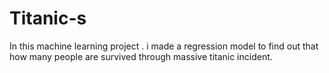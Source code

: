 # Titanic-s
In this machine learning project . i made a regression model to find out that how many people are survived through massive titanic incident. 
